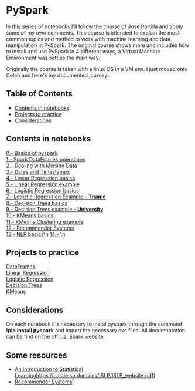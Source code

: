 # PySpark

In this series of notebooks I'll follow the course of Jose Portilla and apply some of my own comments.
This course is intended to explain the most common topics and method to work with machine learning and data manipulation in PySpark.
The original course shows more and includes how to install and use PySpark in 4 different ways, a Virtual Machine Environment was sett as the main way.

Originally the course is taken with a linux OS in a VM env. I just moved onto Colab and here's my documented journey...

## Table of Contents
* [Contents in notebooks](https://github.com/Ricardo-Jaramillo/PySpark/blob/main/README.md#contents-in-notebooks)
* [Projects to practice](https://github.com/Ricardo-Jaramillo/PySpark/blob/main/README.md#Projects-to-practice)
* [Considerations](https://github.com/Ricardo-Jaramillo/PySpark/blob/main/README.md#Considerations)

## Contents in notebooks
[0.- Basics of pyspark](https://github.com/Ricardo-Jaramillo/PySpark/blob/main/00_Basics_of_PySpark.ipynb) <br />
[1.- Spark DataFrames operations](https://github.com/Ricardo-Jaramillo/PySpark/blob/main/01_Spark_DataFrames_operations.ipynb) <br />
[2.- Dealing with Missing Data](https://github.com/Ricardo-Jaramillo/PySpark/blob/main/02_Missing_data.ipynb) <br />
[3.- Dates and Timestamps](https://github.com/Ricardo-Jaramillo/PySpark/blob/main/03_Dates_and_Timestamps.ipynb) <br />
[4.- Linear Regression basics](https://github.com/Ricardo-Jaramillo/PySpark/blob/main/04_Linear_Regression_basics.ipynb) <br />
[5.- Linear Regression example](https://github.com/Ricardo-Jaramillo/PySpark/blob/main/05_Linear_regression_example.ipynb) <br />
[6.- Logistic Regression basics](https://github.com/Ricardo-Jaramillo/PySpark/blob/main/06_Logistic_Regression.ipynb) <br />
[7.- Logistic Regression Ecample - **Titanic**](https://github.com/Ricardo-Jaramillo/PySpark/blob/main/07_Logistic_Regression_Titanic_example.ipynb) <br />
[8.- Decision Trees basics](https://github.com/Ricardo-Jaramillo/PySpark/blob/main/08_DecisionTrees_%26_RandomForests_Basics.ipynb) <br />
[9.- Decision Trees example - **University**](https://github.com/Ricardo-Jaramillo/PySpark/blob/main/09_DecisionTrees_%26_RandomForests_University_example.ipynb) <br />
[10.- KMeans basics](https://github.com/Ricardo-Jaramillo/PySpark/blob/main/10_KMeans_Clustering_basics.ipynb) <br />
[11.- KMeans Clustering example](https://github.com/Ricardo-Jaramillo/PySpark/blob/main/11_KMeans_clustering_exmaple.ipynb) <br />
[12.- Recommender Systems](https://github.com/Ricardo-Jaramillo/PySpark/blob/main/12_RecommenderSystems.ipynb) <br />
[13.- NLP basics]()\n
[14.- ]()\n

## Projects to practice
[DataFrames](https://github.com/Ricardo-Jaramillo/PySpark/blob/main/Project_DataFrames.ipynb) <br />
[Linear Regression](https://github.com/Ricardo-Jaramillo/PySpark/blob/main/Project_LinearRegression.ipynb) <br />
[Logistic Regression](https://github.com/Ricardo-Jaramillo/PySpark/blob/main/Project_Logistic_Regression.ipynb) <br />
[Decision Trees](https://github.com/Ricardo-Jaramillo/PySpark/blob/main/Project_DecisionTrees_classifier.ipynb) <br />
[KMeans](https://github.com/Ricardo-Jaramillo/PySpark/blob/main/Project_KMeans_Clustering) <br />

## Considerations

On each notebook it's necessary to instal pyspark through the command **!pip install pyspark** and import the necessary cvs files.
All documentation can be find on the official [Spark website](https://spark.apache.org/docs/latest/ml-guide.html)

## Some resources
* [An introduction to Statistical Learning](https://hastie.su.domains/ISLP/ISLP_website.pdf)https://hastie.su.domains/ISLP/ISLP_website.pdf)
* [Recommender Systems](http://pzs.dstu.dp.ua/DataMining/recom/bibl/1jannach_dietmar_zanker_markus_felfernig_alexander_friedrich.pdf)

